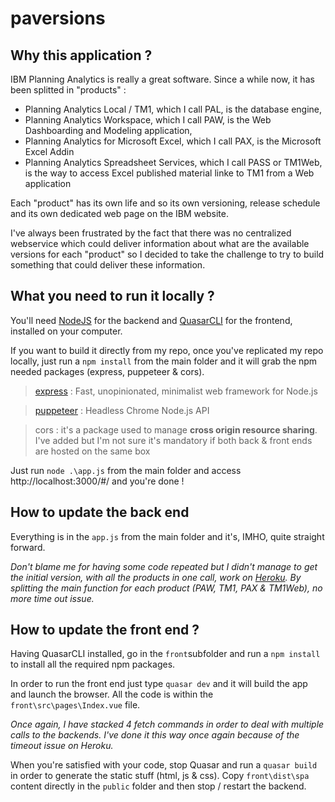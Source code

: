 # paversions
## Why this application ?
IBM Planning Analytics is really a great software.
Since a while now, it has been splitted in "products" :
* Planning Analytics Local / TM1, which I call PAL, is the database engine,
* Planning Analytics Workspace, which I call PAW, is the Web Dashboarding and Modeling application,
* Planning Analytics for Microsoft Excel, which I call PAX, is the Microsoft Excel Addin
* Planning Analytics Spreadsheet Services, which I call PASS or TM1Web, is the way to access Excel published material linke to TM1 from a Web application

Each "product" has its own life and so its own versioning, release schedule and its own dedicated web page on the IBM website.

I've always been frustrated by the fact that there was no centralized webservice which could deliver information about what are the available versions for each "product" so I decided to take the challenge to try to build something that could deliver these information.

## What you need to run it locally ?

You'll need [NodeJS](https://nodejs.org/en/) for the backend and [QuasarCLI](https://quasar.dev/quasar-cli/installation) for the frontend, installed on your computer.

If you want to build it directly from my repo, once you've replicated my repo locally, just run a `npm install` from the main folder and it will grab the npm needed packages (express, puppeteer & cors).


> [express](http://expressjs.com/) : Fast, unopinionated, minimalist web framework for Node.js

> [puppeteer](https://github.com/puppeteer/puppeteer) : Headless Chrome Node.js API

> cors : it's a package used to manage **cross origin resource sharing**. I've added but I'm not sure it's mandatory if both back & front ends are hosted on the same box

Just run `node .\app.js` from the main folder and access http://localhost:3000/#/ and you're done !

## How to update the back end
Everything is in the `app.js` from the main folder and it's, IMHO, quite straight forward.

_Don't blame me for having some code repeated but I didn't manage to get the initial version, with all the products in one call, work on [Heroku](https://dashboard.heroku.com/apps).
By splitting the main function for each product (PAW, TM1, PAX & TM1Web), no more time out issue._

## How to update the front end ?
Having QuasarCLI installed, go in the `front`subfolder and run a `npm install` to install all the required npm packages.

In order to run the front end just type `quasar dev` and it will build the app and launch the browser.
All the code is within the `front\src\pages\Index.vue` file.

_Once again, I have stacked 4 fetch commands in order to deal with multiple calls to the backends. I've done it this way once again because of the timeout issue on Heroku._

When you're satisfied with your code, stop Quasar and run a `quasar build` in order to generate the static stuff (html, js & css).
Copy `front\dist\spa` content directly in the `public` folder and then stop / restart the backend.



